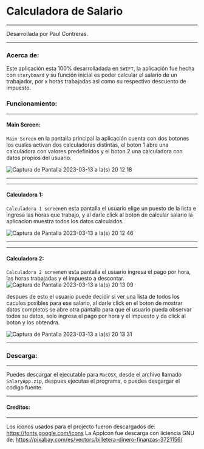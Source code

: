# Calculadora de Salario
***
Desarrollada por Paul Contreras. 
***

### Acerca de:
Este aplicación esta 100% desarrolladada en `SWIFT`, la aplicación fue hecha con `storyboard` y su función inicial es poder calcular el salario de un trabajador, por x horas trabajadas
asi como su respectivo descuento de impuesto.

### Funcionamiento:
***
#### Main Screen:
`Main Screen` en la pantalla principal la aplicación cuenta con dos botones los cuales activan dos calculadoras distintas, el boton 1 abre una
calculadora con valores predefinidos y el boton 2 una calculadora con datos propios del usuario.

![Captura de Pantalla 2023-03-13 a la(s) 20 12 18](https://user-images.githubusercontent.com/83374367/224875380-67a90fae-2da1-45b9-9f57-f0016229759c.png)
***
***
#### Calculadora 1:
`Calculadora 1 screen`en esta pantalla el usuario elige un puesto de la lista e ingresa las horas que trabajo, y al darle click al boton de calcular salario
la aplicacion muestra todos los datos calculados.

![Captura de Pantalla 2023-03-13 a la(s) 20 12 46](https://user-images.githubusercontent.com/83374367/224876097-6e280f57-096b-40e5-94a1-fed1cbbb6620.png)
***
***
#### Calculadora 2:
`Calculadora 2 screen`en esta pantalla el usuario ingresa el pago por hora, las horas trabajadas y el impuesto a descontar.
![Captura de Pantalla 2023-03-13 a la(s) 20 13 09](https://user-images.githubusercontent.com/83374367/224876235-0ed02b33-d444-4431-9fe3-e83ebb2c669d.png)

despues de esto el usuario puede decidir si ver una lista de todos los caculos posibles para ese salario, al darle click en el boton de mostrar datos completos
se abre otra pantalla para que el usuario pueda observar todos su datos, solo ingresa el pago por hora y el impuesto y da click al boton y los obtendra.

![Captura de Pantalla 2023-03-13 a la(s) 20 13 31](https://user-images.githubusercontent.com/83374367/224876481-fa9ca341-f27f-4924-a17f-d4bc94338ca5.png)

***
### Descarga:
***
Puedes descargar el ejecutable para `MacOSX`, desde el archivo llamado `SalaryApp.zip`, despues ejecutas el programa, o puedes desgargar el codigo fuente.
***
#### Creditos:
***
Los iconos usados para el projecto fueron descargados de: https://fonts.google.com/icons
La AppIcon fue descarga con liciencia GNU de: https://pixabay.com/es/vectors/billetera-dinero-finanzas-3721156/

